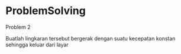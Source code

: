 # ProblemSolving

Problem 2

Buatlah lingkaran tersebut bergerak dengan suatu kecepatan konstan sehingga keluar dari layar
